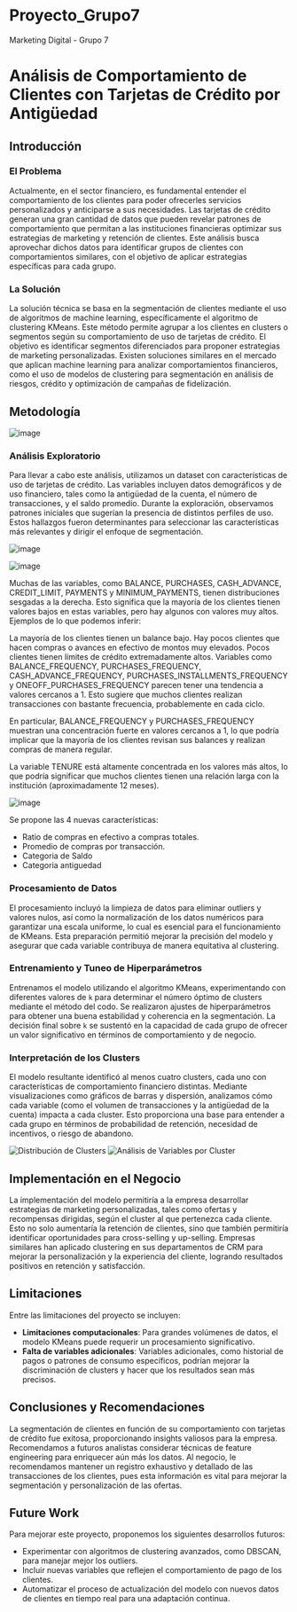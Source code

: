 # Proyecto_Grupo7
Marketing Digital - Grupo 7

# Análisis de Comportamiento de Clientes con Tarjetas de Crédito por Antigüedad

## Introducción

### El Problema
Actualmente, en el sector financiero, es fundamental entender el comportamiento de los clientes para poder ofrecerles servicios personalizados y anticiparse a sus necesidades. Las tarjetas de crédito generan una gran cantidad de datos que pueden revelar patrones de comportamiento que permitan a las instituciones financieras optimizar sus estrategias de marketing y retención de clientes. Este análisis busca aprovechar dichos datos para identificar grupos de clientes con comportamientos similares, con el objetivo de aplicar estrategias específicas para cada grupo.

### La Solución
La solución técnica se basa en la segmentación de clientes mediante el uso de algoritmos de machine learning, específicamente el algoritmo de clustering KMeans. Este método permite agrupar a los clientes en clusters o segmentos según su comportamiento de uso de tarjetas de crédito. El objetivo es identificar segmentos diferenciados para proponer estrategias de marketing personalizadas. Existen soluciones similares en el mercado que aplican machine learning para analizar comportamientos financieros, como el uso de modelos de clustering para segmentación en análisis de riesgos, crédito y optimización de campañas de fidelización.

## Metodología

![image](https://github.com/user-attachments/assets/ba25f979-e078-40bf-a10b-670e35237a76)


### Análisis Exploratorio
Para llevar a cabo este análisis, utilizamos un dataset con características de uso de tarjetas de crédito. Las variables incluyen datos demográficos y de uso financiero, tales como la antigüedad de la cuenta, el número de transacciones, y el saldo promedio. Durante la exploración, observamos patrones iniciales que sugerían la presencia de distintos perfiles de uso. Estos hallazgos fueron determinantes para seleccionar las características más relevantes y dirigir el enfoque de segmentación.

![image](https://github.com/user-attachments/assets/1af0f57a-9766-415f-b955-3b905ca238f6)


![image](https://github.com/user-attachments/assets/39625132-1ade-4c23-8578-dcab4763be90)

Muchas de las variables, como BALANCE, PURCHASES, CASH_ADVANCE, CREDIT_LIMIT, PAYMENTS y MINIMUM_PAYMENTS, tienen distribuciones sesgadas a la derecha. Esto significa que la mayoría de los clientes tienen valores bajos en estas variables, pero hay algunos con valores muy altos. Ejemplos de lo que podemos inferir:

La mayoría de los clientes tienen un balance bajo.
Hay pocos clientes que hacen compras o avances en efectivo de montos muy elevados.
Pocos clientes tienen límites de crédito extremadamente altos.
Variables como BALANCE_FREQUENCY, PURCHASES_FREQUENCY, CASH_ADVANCE_FREQUENCY, PURCHASES_INSTALLMENTS_FREQUENCY y ONEOFF_PURCHASES_FREQUENCY parecen tener una tendencia a valores cercanos a 1. Esto sugiere que muchos clientes realizan transacciones con bastante frecuencia, probablemente en cada ciclo.

En particular, BALANCE_FREQUENCY y PURCHASES_FREQUENCY muestran una concentración fuerte en valores cercanos a 1, lo que podría implicar que la mayoría de los clientes revisan sus balances y realizan compras de manera regular.

La variable TENURE está altamente concentrada en los valores más altos, lo que podría significar que muchos clientes tienen una relación larga con la institución (aproximadamente 12 meses).

![image](https://github.com/user-attachments/assets/a34da250-e54b-470f-803c-7709ad17afb9)

Se propone las 4 nuevas características:

- Ratio de compras en efectivo a compras totales.
- Promedio de compras por transacción.
- Categoria de Saldo
- Categoria antiguedad

### Procesamiento de Datos
El procesamiento incluyó la limpieza de datos para eliminar outliers y valores nulos, así como la normalización de los datos numéricos para garantizar una escala uniforme, lo cual es esencial para el funcionamiento de KMeans. Esta preparación permitió mejorar la precisión del modelo y asegurar que cada variable contribuya de manera equitativa al clustering.

### Entrenamiento y Tuneo de Hiperparámetros
Entrenamos el modelo utilizando el algoritmo KMeans, experimentando con diferentes valores de `k` para determinar el número óptimo de clusters mediante el método del codo. Se realizaron ajustes de hiperparámetros para obtener una buena estabilidad y coherencia en la segmentación. La decisión final sobre `k` se sustentó en la capacidad de cada grupo de ofrecer un valor significativo en términos de comportamiento y de negocio.

### Interpretación de los Clusters
El modelo resultante identificó al menos cuatro clusters, cada uno con características de comportamiento financiero distintas. Mediante visualizaciones como gráficos de barras y dispersión, analizamos cómo cada variable (como el volumen de transacciones y la antigüedad de la cuenta) impacta a cada cluster. Esto proporciona una base para entender a cada grupo en términos de probabilidad de retención, necesidad de incentivos, o riesgo de abandono.

![Distribución de Clusters](path/to/cluster_distribution.png)
![Análisis de Variables por Cluster](path/to/variable_analysis_by_cluster.png)

## Implementación en el Negocio
La implementación del modelo permitiría a la empresa desarrollar estrategias de marketing personalizadas, tales como ofertas y recompensas dirigidas, según el cluster al que pertenezca cada cliente. Esto no solo aumentaría la retención de clientes, sino que también permitiría identificar oportunidades para cross-selling y up-selling. Empresas similares han aplicado clustering en sus departamentos de CRM para mejorar la personalización y la experiencia del cliente, logrando resultados positivos en retención y satisfacción.

## Limitaciones
Entre las limitaciones del proyecto se incluyen:
- **Limitaciones computacionales**: Para grandes volúmenes de datos, el modelo KMeans puede requerir un procesamiento significativo.
- **Falta de variables adicionales**: Variables adicionales, como historial de pagos o patrones de consumo específicos, podrían mejorar la discriminación de clusters y hacer que los resultados sean más precisos.

## Conclusiones y Recomendaciones
La segmentación de clientes en función de su comportamiento con tarjetas de crédito fue exitosa, proporcionando insights valiosos para la empresa. Recomendamos a futuros analistas considerar técnicas de feature engineering para enriquecer aún más los datos. Al negocio, le recomendamos mantener un registro exhaustivo y detallado de las transacciones de los clientes, pues esta información es vital para mejorar la segmentación y personalización de las ofertas.

## Future Work
Para mejorar este proyecto, proponemos los siguientes desarrollos futuros:
- Experimentar con algoritmos de clustering avanzados, como DBSCAN, para manejar mejor los outliers.
- Incluir nuevas variables que reflejen el comportamiento de pago de los clientes.
- Automatizar el proceso de actualización del modelo con nuevos datos de clientes en tiempo real para una adaptación continua.

